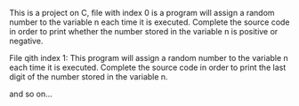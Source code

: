 This is a project on C, file with index 0 is a program will assign a random number to the variable n each time it is executed. 
Complete the source code in order to print whether the number stored in the variable n is positive or negative.

File qith index 1: This program will assign a random number to the variable n each time it is executed. 
Complete the source code in order to print the last digit of the number stored in the variable n.

and so on...
